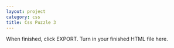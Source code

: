 ```yaml
---
layout: project
category: css
title: Css Puzzle 3
---
```



When finished, click EXPORT. Turn in your finished HTML file here.
